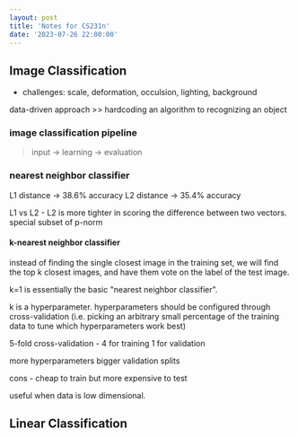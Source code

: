 ```yaml
---
layout: post
title: 'Notes for CS231n'
date: '2023-07-26 22:00:00'
---
```


## Image Classification 

- challenges: scale, deformation, occulsion, lighting, background

data-driven approach >> hardcoding an algorithm to recognizing an object

### image classification pipeline

> input -> learning -> evaluation

### nearest neighbor classifier

L1 distance -> 38.6% accuracy
L2 distance -> 35.4% accuracy

L1 vs L2 - L2 is more tighter in scoring the difference between two vectors. special subset of p-norm

#### k-nearest neighbor classifier

instead of finding the single closest image in the training set, we will find the top k closest images, and have them vote on the label of the test image. 

k=1 is essentially the basic "nearest neighbor classifier". 

k is a hyperparameter. 
hyperparameters should be configured through cross-validation (i.e. picking an arbitrary small percentage of the training data to tune which hyperparameters work best)

5-fold cross-validation - 4 for training 1 for validation

more hyperparameters bigger validation splits

cons - cheap to train but more expensive to test

useful when data is low dimensional. 

## Linear Classification


